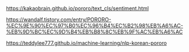 https://kakaobrain.github.io/pororo/text_cls/sentiment.html

https://wandalf.tistory.com/entry/PORORO-%EC%9E%90%EC%97%B0%EC%96%B4%EC%B2%98%EB%A6%AC-%EB%9D%BC%EC%9D%B4%EB%B8%8C%EB%9F%AC%EB%A6%AC

https://teddylee777.github.io/machine-learning/nlp-korean-pororo
